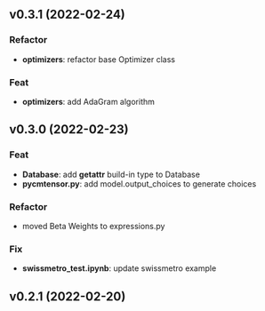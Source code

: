 ## v0.3.1 (2022-02-24)

### Refactor

- **optimizers**: refactor base Optimizer class

### Feat

- **optimizers**: add AdaGram algorithm

## v0.3.0 (2022-02-23)

### Feat

- **Database**: add __getattr__ build-in type to Database
- **pycmtensor.py**: add model.output_choices to generate choices

### Refactor

- moved Beta Weights to expressions.py

### Fix

- **swissmetro_test.ipynb**: update swissmetro example

## v0.2.1 (2022-02-20)

